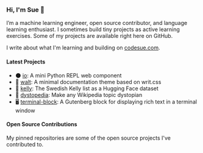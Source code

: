 ### Hi, I'm Sue 👋

I’m a machine learning engineer, open source contributor, and language learning
enthusiast. I sometimes build tiny projects as active learning exercises. Some
of my projects are available right here on GitHub.

I write about what I'm learning and building on [codesue.com](https://codesue.com).

#### Latest Projects

- 🌑 [io](https://github.com/codesue/io): A mini Python REPL web component
- 🍃 [walt](https://github.com/codesue/walt): A minimal documentation theme based on writ.css
- 📝 [kelly](https://codesue.com/posts/kelly): The Swedish Kelly list as a Hugging
Face dataset
- 🫠 [dystopedia](https://codesue.com/posts/dystopedia/): Make any Wikipedia topic
dystopian
- 🖥️ [terminal-block](https://codesue.com/posts/terminal-block/): A Gutenberg
block for displaying rich text in a terminal window

#### Open Source Contributions

My pinned repositories are some of the open source projects I've contributed to.
